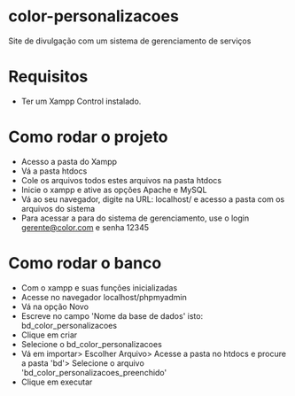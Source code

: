 # color-personalizacoes
Site de divulgação com um sistema de gerenciamento de serviços

# Requisitos
- Ter um Xampp Control instalado.

# Como rodar o projeto
- Acesso a pasta do Xampp
- Vá a pasta htdocs
- Cole os arquivos todos estes arquivos na pasta htdocs
- Inicie o xampp e ative as opções Apache e MySQL
- Vá ao seu navegador, digite na URL: localhost/  e acesso a pasta com os arquivos do sistema
- Para acessar a para do sistema de gerenciamento, use o login gerente@color.com e senha 12345

# Como rodar o banco
- Com o xampp e suas funções inicializadas
- Acesse no navegador localhost/phpmyadmin
- Vá na opção Novo
- Escreve no campo 'Nome da base de dados' isto: bd_color_personalizacoes
- Clique em criar
- Selecione o bd_color_personalizacoes
- Vá em importar> Escolher Arquivo> Acesse a pasta no htdocs e procure a pasta 'bd'> Selecione o arquivo 'bd_color_personalizacoes_preenchido'
- Clique em executar

